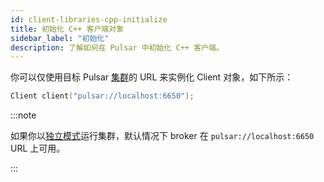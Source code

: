 ```yaml
---
id: client-libraries-cpp-initialize
title: 初始化 C++ 客户端对象
sidebar_label: "初始化"
description: 了解如何在 Pulsar 中初始化 C++ 客户端。
---
```


你可以仅使用目标 Pulsar [集群](reference-terminology.md#cluster)的 URL 来实例化 Client 对象，如下所示：

```cpp
Client client("pulsar://localhost:6650");
```

:::note

如果你以[独立模式](getting-started-standalone.md)运行集群，默认情况下 broker 在 `pulsar://localhost:6650` URL 上可用。

:::
